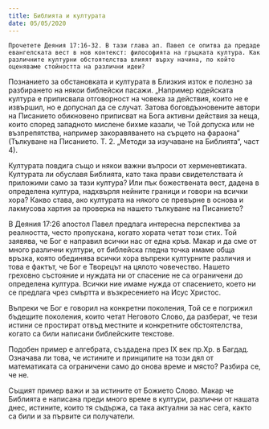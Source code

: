 ```yaml
---
title: Библията и културата
date: 05/05/2020
---
```


`Прочетете Деяния 17:16-32. В тази глава ап. Павел се опитва да предаде евангелската вест в нов контекст: философията на гръцката култура. Как различните културни обстоятелства влияят върху начина, по който оценяваме стойността на различни идеи?`

Познанието за обстановката и културата в Близкия изток е полезно за разбирането на някои библейски пасажи. „Например юдейската култура е приписвала отговорност на човека за действия, които не е извършил, но е допуснал да се случат. Затова боговдъхновените автори на Писанието обикновено приписват на Бога активни действия за неща, които според западното мислене бихме казали, че Той допуска или не възпрепятства, например закоравяването на сърцето на фараона“ (Тълкуване на Писанието. Т. 2. „Методи за изучаване на Библията“, част 4).

Културата повдига също и някои важни въпроси от херменевтиката. Културата ли обуславя Библията, като така прави свидетелствата ѝ приложими само за тази култура? Или пък божествената вест, дадена в определена култура, надхвърля нейните граници и говори на всички хора? Какво става, ако културата на някого се превърне в основа и лакмусова хартия за проверка на нашето тълкуване на Писанието?

В Деяния 17:26 апостол Павел предлага интересна перспектива за реалността, често пропускана, когато хората четат този стих. Той заявява, че Бог е направил всички нас от една кръв. Макар и да сме от много различни култури, от библейска гледна точка имаме обща връзка, която обединява всички хора въпреки културните различия и това е фактът, че Бог е Творецът на цялото човечество. Нашето греховно състояние и нуждата ни от спасение не са ограничени до определена култура. Всички ние имаме нужда от спасението, което ни се предлага чрез смъртта и възкресението на Исус Христос.

Въпреки че Бог е говорил на конкретни поколения, Той се е погрижил бъдещите поколения, които четат Неговото Слово, да разберат, че тези истини се простират отвъд местните и конкретните обстоятелства, когато са били написани библейските текстове.

Подобен пример е алгебрата, създадена през IX век пр.Хр. в Багдад. Означава ли това, че истините и принципите на този дял от математиката са ограничени само до онова време и място? Разбира се, че не.

Същият пример важи и за истините от Божието Слово. Макар че Библията е написана преди много време в култури, различни от нашата днес, истините, които тя съдържа, са така актуални за нас сега, както са били и за първите си получатели.